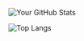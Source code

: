 
![Your GitHub Stats](https://github-readme-stats.vercel.app/api?username=bediroov&show_icons=true&theme=radical)

![Top Langs](https://github-readme-stats.vercel.app/api/top-langs/?username=bediroov&layout=compact&theme=radical)
